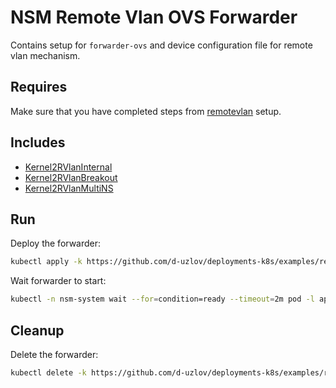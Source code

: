 # NSM Remote Vlan OVS Forwarder

Contains setup for `forwarder-ovs` and device configuration file for remote vlan mechanism.

## Requires

Make sure that you have completed steps from [remotevlan](../../remotevlan) setup.

## Includes

- [Kernel2RVlanInternal](../../use-cases/Kernel2RVlanInternal)
- [Kernel2RVlanBreakout](../../use-cases/Kernel2RVlanBreakout)
- [Kernel2RVlanMultiNS](../../use-cases/Kernel2RVlanMultiNS)

## Run

Deploy the forwarder:

```bash
kubectl apply -k https://github.com/d-uzlov/deployments-k8s/examples/remotevlan/rvlanovs?ref=f3d8e97881a29f22b150bfcd6233647c5f96ee68
```

Wait forwarder to start:

```bash
kubectl -n nsm-system wait --for=condition=ready --timeout=2m pod -l app=forwarder-ovs
```

## Cleanup

Delete the forwarder:

```bash
kubectl delete -k https://github.com/d-uzlov/deployments-k8s/examples/remotevlan/rvlanovs?ref=f3d8e97881a29f22b150bfcd6233647c5f96ee68
```
